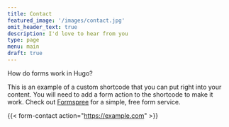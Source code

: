 ```yaml
---
title: Contact
featured_image: '/images/contact.jpg'
omit_header_text: true
description: I'd love to hear from you
type: page
menu: main
draft: true
---
```


How do forms work in Hugo?

This is an example of a custom shortcode that you can put right into your content. You will need to add a form action to the shortcode to make it work. Check out [Formspree](https://formspree.io/) for a simple, free form service. 

{{< form-contact action="https://example.com"  >}}